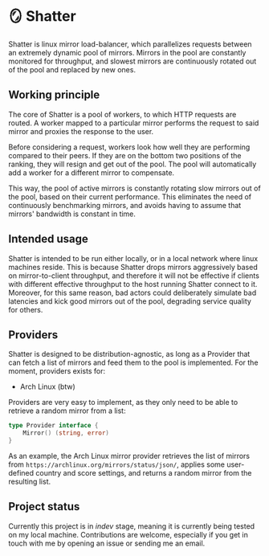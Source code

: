 # 🪞 Shatter

Shatter is linux mirror load-balancer, which parallelizes requests between an extremely dynamic pool of mirrors. Mirrors in the pool are constantly monitored for throughput, and slowest mirrors are continuously rotated out of the pool and replaced by new ones.

## Working principle

The core of Shatter is a pool of workers, to which HTTP requests are routed. A worker mapped to a particular mirror performs the request to said mirror and proxies the response to the user.

Before considering a request, workers look how well they are performing compared to their peers. If they are on the bottom two positions of the ranking, they will resign and get out of the pool. The pool will automatically add a worker for a different mirror to compensate.

This way, the pool of active mirrors is constantly rotating slow mirrors out of the pool, based on their current performance. This eliminates the need of continuously benchmarking mirrors, and avoids having to assume that mirrors' bandwidth is constant in time.

## Intended usage

Shatter is intended to be run either locally, or in a local network where linux machines reside. This is because Shatter drops mirrors aggressively based on mirror-to-client throughput, and therefore it will not be effective if clients with different effective throughput to the host running Shatter connect to it. Moreover, for this same reason, bad actors could deliberately simulate bad latencies and kick good mirrors out of the pool, degrading service quality for others.

## Providers

Shatter is designed to be distribution-agnostic, as long as a Provider that can fetch a list of mirrors and feed them to the pool is implemented. For the moment, providers exists for:

- Arch Linux (btw)

Providers are very easy to implement, as they only need to be able to retrieve a random mirror from a list:

```go
type Provider interface {
	Mirror() (string, error)
}
```

As an example, the Arch Linux mirror provider retrieves the list of mirrors from `https://archlinux.org/mirrors/status/json/`, applies some user-defined country and score settings, and returns a random mirror from the resulting list. 

## Project status

Currently this project is in _indev_ stage, meaning it is currently being tested on my local machine. Contributions are welcome, especially if you get in touch with me by opening an issue or sending me an email.
